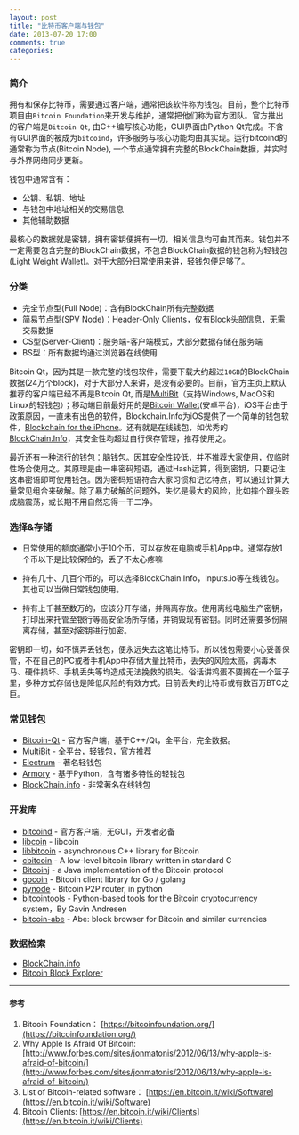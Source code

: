 ```yaml
---
layout: post
title: "比特币客户端与钱包"
date: 2013-07-20 17:00
comments: true
categories: 
---
```

### 简介

拥有和保存比特币，需要通过客户端，通常把该软件称为钱包。目前，整个比特币项目由`Bitcoin Foundation`来开发与维护，通常把他们称为官方团队。官方推出的客户端是`Bitcoin Qt`, 由C++编写核心功能，GUI界面由Python Qt完成。不含有GUI界面的被成为`bitcoind`，许多服务与核心功能均由其实现。运行bitcoind的通常称为节点(Bitcoin Node), 一个节点通常拥有完整的BlockChain数据，并实时与外界网络同步更新。

钱包中通常含有：

*  公钥、私钥、地址
*  与钱包中地址相关的交易信息
*  其他辅助数据

最核心的数据就是密钥，拥有密钥便拥有一切，相关信息均可由其而来。钱包并不一定需要包含完整的BlockChain数据，不包含BlockChain数据的钱包称为轻钱包(Light Weight Wallet)。对于大部分日常使用来讲，轻钱包便足够了。

### 分类

* 完全节点型(Full Node)：含有BlockChain所有完整数据
* 简易节点型(SPV Node)：Header-Only Clients，仅有Block头部信息，无需交易数据
* CS型(Server-Client)：服务端-客户端模式，大部分数据存储在服务端
* BS型：所有数据均通过浏览器在线使用

Bitcoin Qt，因为其是一款完整的钱包软件，需要下载大约超过`10GB`的BlockChain数据(24万个block)，对于大部分人来讲，是没有必要的。目前，官方主页上默认推荐的客户端已经不再是Bitcoin Qt, 而是[MultiBit](https://multibit.org)（支持Windows, MacOS和Linux的轻钱包）；移动端目前最好用的是[Bitcoin Wallet](https://play.google.com/store/apps/details?id=de.schildbach.wallet)(安卓平台)，iOS平台由于政策原因，一直未有出色的软件，Blockchain.Info为iOS提供了一个简单的钱包软件，[Blockchain for the iPhone](http://itunes.com/apps/blockchain)。还有就是在线钱包，如优秀的[BlockChain.Info](https://blockchain.info)，其安全性均超过自行保存管理，推荐使用之。

最近还有一种流行的钱包：脑钱包。因其安全性较低，并不推荐大家使用，仅临时性场合使用之。其原理是由一串密码短语，通过Hash运算，得到密钥，只要记住这串密语即可使用钱包。因为密码短语符合大家习惯和记忆特点，可以通过计算大量常见组合来破解。除了暴力破解的问题外，失忆是最大的风险，比如摔个跟头跌成脑震荡，或长期不用自然忘得一干二净。

### 选择&存储

*  日常使用的额度通常小于10个币，可以存放在电脑或手机App中。通常存放1个币以下是比较保险的，丢了不太心疼嘛

*  持有几十、几百个币的，可以选择BlockChain.Info，Inputs.io等在线钱包。其也可以当做日常钱包使用。

*  持有上千甚至数万的，应该分开存储，并隔离存放。使用离线电脑生产密钥，打印出来托管至银行等高安全场所存储，并销毁现有密钥。同时还需要多份隔离存储，甚至对密钥进行加密。

密钥即一切，如不慎弄丢钱包，便永远失去这笔比特币。所以钱包需要小心妥善保管，不在自己的PC或者手机App中存储大量比特币，丢失的风险太高，病毒木马、硬件损坏、手机丢失等均造成无法挽救的损失。俗话讲鸡蛋不要搁在一个篮子里，多种方式存储也是降低风险的有效方式。目前丢失的比特币或有数百万BTC之巨。

### 常见钱包

*  [Bitcoin-Qt](https://en.bitcoin.it/wiki/Bitcoin-Qt) - 官方客户端，基于C++/Qt，全平台，完全数据。
*  [MultiBit](https://en.bitcoin.it/wiki/MultiBit) - 全平台，轻钱包，官方推荐
*  [Electrum](https://en.bitcoin.it/wiki/Electrum) - 著名轻钱包
*  [Armory](https://en.bitcoin.it/wiki/Armory) - 基于Python，含有诸多特性的轻钱包
*  [BlockChain.info](https://blockchain.info) - 非常著名在线钱包

### 开发库

*  [bitcoind](https://en.bitcoin.it/wiki/Bitcoind) - 官方客户端，无GUI，开发者必备
*  [libcoin](https://github.com/libcoin/libcoin) - libcoin
*  [libbitcoin](https://github.com/spesmilo/libbitcoin) - asynchronous C++ library for Bitcoin
*  [cbitcoin](https://github.com/MatthewLM/cbitcoin) - A low-level bitcoin library written in standard C
*  [Bitcoinj](https://code.google.com/p/bitcoinj/) - a Java implementation of the Bitcoin protocol
*  [gocoin](https://github.com/piotrnar/gocoin) - Bitcoin client library for Go / golang
*  [pynode](https://github.com/jgarzik/pynode) - Bitcoin P2P router, in python
*  [bitcointools](https://github.com/gavinandresen/bitcointools) - Python-based tools for the Bitcoin cryptocurrency system，By Gavin Andresen
*  [bitcoin-abe](https://github.com/jtobey/bitcoin-abe) - Abe: block browser for Bitcoin and similar currencies

### 数据检索
*  [BlockChain.info](https://blockchain.info)
*  [Bitcoin Block Explorer](http://blockexplorer.com/)

* * *

#### 参考

1.  Bitcoin Foundation： [https://bitcoinfoundation.org/](https://bitcoinfoundation.org/)
1.  Why Apple Is Afraid Of Bitcoin: [http://www.forbes.com/sites/jonmatonis/2012/06/13/why-apple-is-afraid-of-bitcoin/](http://www.forbes.com/sites/jonmatonis/2012/06/13/why-apple-is-afraid-of-bitcoin/)
1.  List of Bitcoin-related software： [https://en.bitcoin.it/wiki/Software](https://en.bitcoin.it/wiki/Software)
1.  Bitcoin Clients: [https://en.bitcoin.it/wiki/Clients](https://en.bitcoin.it/wiki/Clients)
